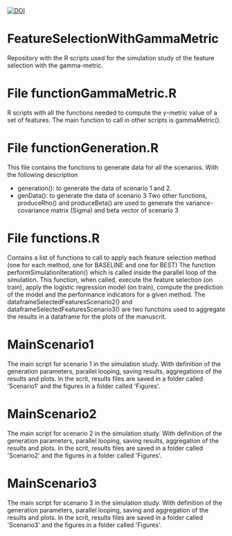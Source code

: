 [![DOI](https://zenodo.org/badge/DOI/10.5281/zenodo.10931935.svg)](https://doi.org/10.5281/zenodo.10931935)

# FeatureSelectionWithGammaMetric
Repository with the R scripts used for the simulation study of the feature selection with the gamma-metric.

# File functionGammaMetric.R
R scripts with all the functions needed to compute the $\gamma$-metric value of a set of features. The main function to call in other scripts is gammaMetric().

# File functionGeneration.R
This file contains the functions to generate data for all the scenarios. With the following description
- generation(): to generate the data of scenario 1 and 2.
- genData(): to generate the data of scenario 3
Two other functions, produceRho() and produceBeta() are used to generate the variance-covariance matrix (Sigma) and beta vector of scenario 3

# File functions.R
Contains a list of functions to call to apply each feature selection method (one for each method, one for BASELINE and one for BEST)
The function performSimulationIteration() which is called inside the parallel loop of the simulation. This function, when called, execute the feature selection (on train), 
apply the logistic regression  model (on train), compute the prediction of the model and the performance indicators for a given method. 
The dataframeSelectedFeaturesScenario2() and dataframeSelectedFeaturesScenario3() are two functions used to aggregate the results in a dataframe for the plots of the manuscrit.

# MainScenario1
The main script for scenario 1 in the simulation study. With definition of the generation parameters, parallel looping, saving results, aggregations of the results and plots.
In the scrit, results files are saved in a folder called 'Scenario1' and the figures in a folder called 'Figures'.

# MainScenario2
The main script for scenario 2 in the simulation study. With definition of the generation parameters, parallel looping, saving results, aggregation of the results and plots.
In the scrit, results files are saved in a folder called 'Scenario2' and the figures in a folder called 'Figures'.

# MainScenario3 
The main script for scenario 3 in the simulation study. With definition of the generation parameters, parallel looping, saving and aggregation of the results and plots.
In the scrit, results files are saved in a folder called 'Scenario3' and the figures in a folder called 'Figures'.
